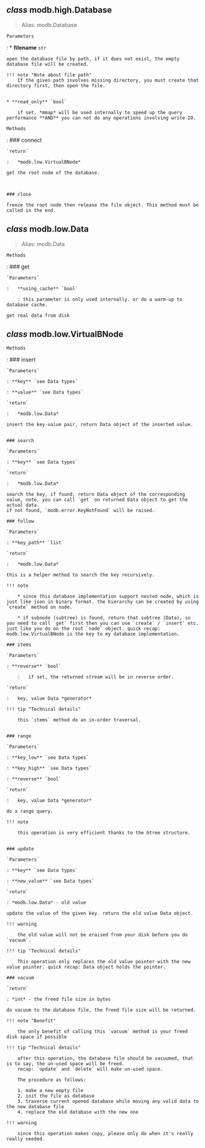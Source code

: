 
## *class* **modb.high.Database**
> Alias: modb.Database


`Parameters`

:   * **filename** `str`

    open the database file by path, if it does not exist, the empty database file will be created.

    !!! note "Note about file path"
        If the given path involves missing directory, you must create that directory first, then open the file.


    * **read_only** `bool`

        if set, *mmap* will be used internally to speed up the query performance **AND** you can not do any operations involving write-IO.


`Methods`

:   ### connect

    `return`

    :   *modb.low.VirtualBNode*

    get the root node of the database.



    ### close

    freeze the root node then release the file object. This method must be called in the end.


## *class* **modb.low.Data**
> Alias: modb.Data

`Methods`

:   ### get

    `Parameters`

    :   **using_cache** `bool`
        
        : this parameter is only used internally. or do a warm-up to database cache.

    get real data from disk


## *class* **modb.low.VirtualBNode**

`Methods`

:   ### insert

    `Parameters`

    : **key** `see Data types`

    : **value** `see Data types`

    `return`

    :   *modb.low.Data*

    insert the key-value pair, return Data object of the inserted value.


    ### search

    `Parameters`

    : **key** `see Data types`

    `return`

    :   *modb.low.Data*

    search the key, if found, return Data object of the corresponding value, note, you can call `get` on returned Data object to get the actual data.
    if not found, `modb.error.KeyNotFound` will be raised.

    ### follow

    `Parameters`

    : **key_path** `list`

    `return`

    :   *modb.low.Data*

    this is a helper method to search the key recursively.

    !!! note

        * since this database implementation support nested node, which is just like json in binary format. the hierarchy can be created by using `create` method on node.
    
        * if subnode (subtree) is found, return that subtree (Data), so you need to call `get` first then you can use `create` / `insert` etc. just like you do on the root `node` object. quick recap: modb.low.VirtualBNode is the key to my database implementation.

    ### items

    `Parameters`

    : **reverse** `bool`

        :   if set, the returned stream will be in reverse order.

    `return`

    :   key, value Data *generator*

    !!! tip "Technical details"

        this `items` method do an in-order traversal. 


    ### range

    `Parameters`

    : **key_low** `see Data types`

    : **key_high** `see Data types`

    : **reverse** `bool`

    `return`

    :   key, value Data *generator*

    do a range query.

    !!! note

        this operation is very efficient thanks to the btree structure.


    ### update

    `Parameters`

    : **key** `see Data types`

    : **new_value** `see Data types`

    `return`

    : *modb.low.Data* - old value

    update the value of the given key. return the old value Data object.

    !!! warning

        the old value will not be eraised from your disk before you do `vacuum`.

    !!! tip "Technical details"

        This operation only replaces the old value pointer with the new value pointer. quick recap: Data object holds the pointer.
    
    ### vacuum

    `return`

    : *int* - the freed file size in bytes

    do vacuum to the database file, the freed file size will be returned.

    !!! note "Benefit"

        the only benefit of calling this `vacuum` method is your freed disk space if possible

    !!! tip "Technical details"

        after this operation, the database file should be vacuumed, that is to say, the un-used space will be freed.
        recap: `update` and `delete` will make un-used space.

        The procedure as follows:

        1. make a new empty file
        2. init the file as database
        3. traverse current opened database while moving any valid data to the new database file
        4. replace the old database with the new one
   
    !!! warning

        since this operation makes copy, please only do when it's really really needed.
    


    
